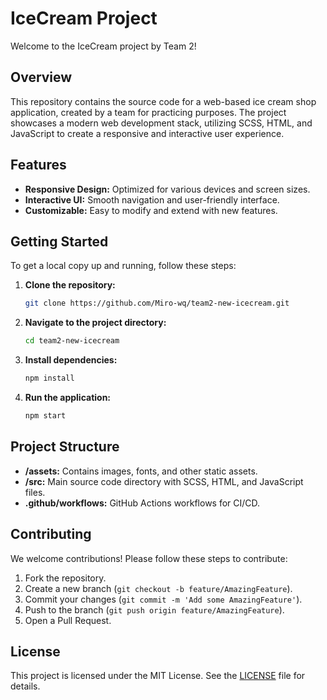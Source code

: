 # IceCream Project

Welcome to the IceCream project by Team 2!

## Overview

This repository contains the source code for a web-based ice cream shop application, created by a team for practicing purposes. The project showcases a modern web development stack, utilizing SCSS, HTML, and JavaScript to create a responsive and interactive user experience.

## Features

- **Responsive Design:** Optimized for various devices and screen sizes.
- **Interactive UI:** Smooth navigation and user-friendly interface.
- **Customizable:** Easy to modify and extend with new features.

## Getting Started

To get a local copy up and running, follow these steps:

1. **Clone the repository:**
   ```bash
   git clone https://github.com/Miro-wq/team2-new-icecream.git
   ```
2. **Navigate to the project directory:**
   ```bash
   cd team2-new-icecream
   ```
3. **Install dependencies:**
   ```bash
   npm install
   ```
4. **Run the application:**
   ```bash
   npm start
   ```

## Project Structure

- **/assets:** Contains images, fonts, and other static assets.
- **/src:** Main source code directory with SCSS, HTML, and JavaScript files.
- **.github/workflows:** GitHub Actions workflows for CI/CD.

## Contributing

We welcome contributions! Please follow these steps to contribute:

1. Fork the repository.
2. Create a new branch (`git checkout -b feature/AmazingFeature`).
3. Commit your changes (`git commit -m 'Add some AmazingFeature'`).
4. Push to the branch (`git push origin feature/AmazingFeature`).
5. Open a Pull Request.

## License

This project is licensed under the MIT License. See the [LICENSE](LICENSE) file for details.
